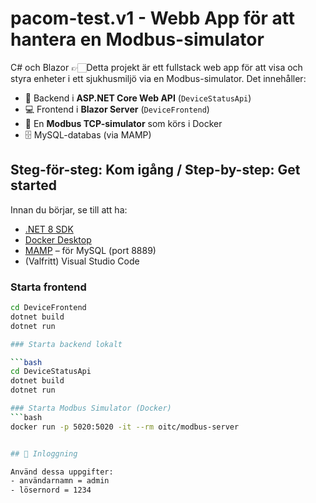 # pacom-test.v1 - Webb App för att hantera en Modbus-simulator

C# och Blazor
👉🏻Detta projekt är ett fullstack web app för att visa och styra enheter i ett sjukhusmiljö via en Modbus-simulator.
Det innehåller:

- 🔧 Backend i **ASP.NET Core Web API** (`DeviceStatusApi`)
- 💻 Frontend i **Blazor Server** (`DeviceFrontend`)
- 🐳 En **Modbus TCP-simulator** som körs i Docker
- 🗄️ MySQL-databas (via MAMP)

## Steg-för-steg: Kom igång / Step-by-step: Get started

Innan du börjar, se till att ha:

- [.NET 8 SDK](https://dotnet.microsoft.com/en-us/download)
- [Docker Desktop](https://www.docker.com/products/docker-desktop)
- [MAMP](https://www.mamp.info/) – för MySQL (port 8889)
- (Valfritt) Visual Studio Code


### Starta frontend 
```bash
cd DeviceFrontend
dotnet build
dotnet run

### Starta backend lokalt

```bash
cd DeviceStatusApi
dotnet build
dotnet run

### Starta Modbus Simulator (Docker)
```bash
docker run -p 5020:5020 -it --rm oitc/modbus-server


## 👤 Inloggning

Använd dessa uppgifter:
- användarnamn = admin
- lösernord = 1234


````
